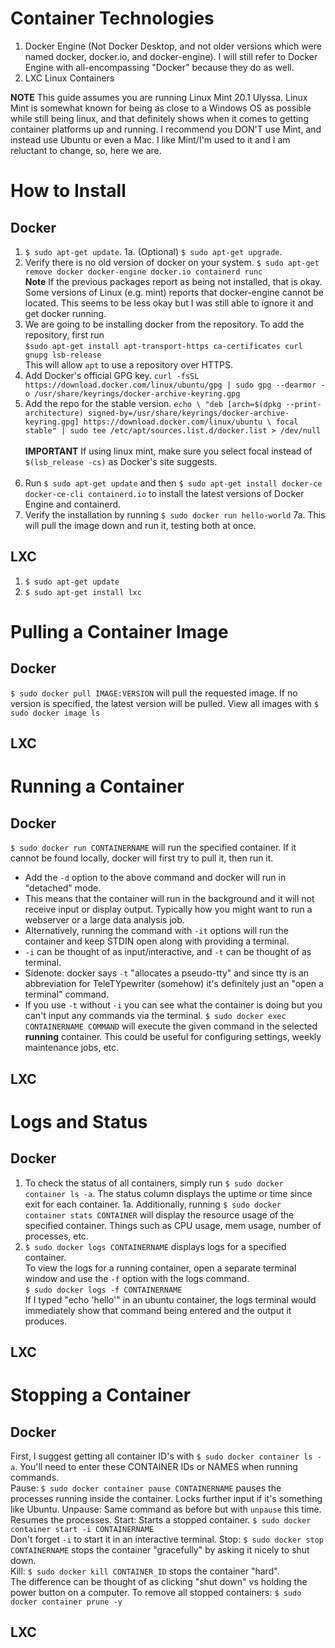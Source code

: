 # Container Technologies
1. Docker Engine (Not Docker Desktop, and not older versions which were named docker, docker.io, and docker-engine). I will still refer to Docker Engine with all-encompassing "Docker" because they do as well. 
2. LXC Linux Containers

**NOTE** This guide assumes you are running Linux Mint 20.1 Ulyssa. Linux Mint is somewhat known for being as close to a Windows OS as possible while still being linux, and that definitely shows when it comes to getting container platforms up and running. I recommend you DON'T use Mint, and instead use Ubuntu or even a Mac. I like Mint/I'm used to it and I am reluctant to change, so, here we are. 

# How to Install
## Docker
1. `$ sudo apt-get update`.
1a. (Optional) `$ sudo apt-get upgrade`.
2. Verify there is no old version of docker on your system. `$ sudo apt-get remove docker docker-engine docker.io containerd runc`<br>
**Note** If the previous packages report as being not installed, that is okay. Some versions of Linux (e.g. mint) reports that docker-engine cannot be located. This seems to be less okay but I was still able to ignore it and get docker running.
3. We are going to be installing docker from the repository. To add the repository, first run <br>
`$sudo apt-get install apt-transport-https ca-certificates curl gnupg lsb-release`<br>
This will allow `apt` to use a repository over HTTPS.
4. Add Docker's official GPG key. `curl -fsSL https://download.docker.com/linux/ubuntu/gpg | sudo gpg --dearmor -o /usr/share/keyrings/docker-archive-keyring.gpg`
5. Add the repo for the stable version. `echo \
  "deb [arch=$(dpkg --print-architecture) signed-by=/usr/share/keyrings/docker-archive-keyring.gpg] https://download.docker.com/linux/ubuntu \
  focal stable" | sudo tee /etc/apt/sources.list.d/docker.list > /dev/null`<br><br>
  **IMPORTANT** If using linux mint, make sure you select focal instead of `$(lsb_release -cs)` as Docker's site suggests.<br><br>
6. Run `$ sudo apt-get update` and then `$ sudo apt-get install docker-ce docker-ce-cli containerd.io` to install the latest versions of Docker Engine and containerd.
7. Verify the installation by running `$ sudo docker run hello-world`
7a. This will pull the image down and run it, testing both at once. 
## LXC
1. `$ sudo apt-get update`
2. `$ sudo apt-get install lxc`
# Pulling a Container Image
## Docker
`$ sudo docker pull IMAGE:VERSION` will pull the requested image. If no version is specified, the latest version will be pulled.
View all images with `$ sudo docker image ls`
## LXC

# Running a Container 
## Docker
`$ sudo docker run CONTAINERNAME` will run the specified container. If it cannot be found locally, docker will first try to pull it, then run it.<br>
- Add the `-d` option to the above command and docker will run in "detached" mode.<br>
- This means that the container will run in the background and it will not receive input or display output. Typically how you might want to run a webserver or a large data analysis job.
- Alternatively, running the command with `-it` options will run the container and keep STDIN open along with providing a terminal. 
- `-i` can be thought of as input/interactive, and `-t` can be thought of as terminal.
- Sidenote: docker says `-t` "allocates a pseudo-tty" and since tty is an abbreviation for TeleTYpewriter (somehow) it's definitely just an "open a terminal" command.
- If you use `-t` without `-i` you can see what the container is doing but you can't input any commands via the terminal.
`$ sudo docker exec CONTAINERNAME COMMAND` will execute the given command in the selected **running** container. This could be useful for configuring settings, weekly maintenance jobs, etc. 

## LXC

# Logs and Status

## Docker
1. To check the status of all containers, simply run `$ sudo docker container ls -a`. The status column displays the uptime or time since exit for each container.
1a. Additionally, running `$ sudo docker container stats CONTAINER` will display the resource usage of the specified container. Things such as CPU usage, mem usage, number of processes, etc. 
2. `$ sudo docker logs CONTAINERNAME` displays logs for a specified container.<br>
To view the logs for a running container, open a separate terminal window and use the `-f` option with the logs command.<br>
`$ sudo docker logs -f CONTAINERNAME`<br>
If I typed "echo 'hello'" in an ubuntu container, the logs terminal would immediately show that command being entered and the output it produces. 

## LXC

# Stopping a Container

## Docker
First, I suggest getting all container ID's with `$ sudo docker container ls -a`. You'll need to enter these CONTAINER IDs or NAMES when running commands.<br>
Pause: `$ sudo docker container pause CONTAINERNAME` pauses the processes running inside the container. Locks further input if it's something like Ubuntu.
Unpause: Same command as before but with `unpause` this time. Resumes the processes.
Start: Starts a stopped container. `$ sudo docker container start -i CONTAINERNAME` <br>
Don't forget `-i` to start it in an interactive terminal. 
Stop: `$ sudo docker stop CONTAINERNAME` stops the container "gracefully" by asking it nicely to shut down.<br>
Kill: `$ sudo docker kill CONTAINER_ID` stops the container "hard".<br>
The difference can be thought of as clicking "shut down" vs holding the power button on a computer. 
To remove all stopped containers: `$ sudo docker container prune -y`

## LXC
